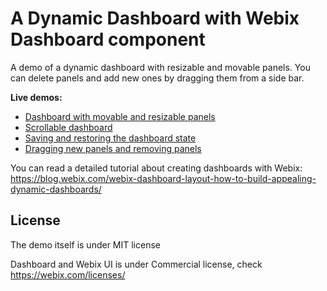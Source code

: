 A Dynamic Dashboard with Webix Dashboard component
==================================================

A demo of a dynamic dashboard with resizable and movable panels. You can delete panels and add new ones by dragging them from a side bar.

**Live demos:**

- [Dashboard with movable and resizable panels](https://webix-hub.github.io/demo-webix-dashboard/index_1.html)
- [Scrollable dashboard](https://webix-hub.github.io/demo-webix-dashboard/index_2.html)
- [Saving and restoring the dashboard state](https://webix-hub.github.io/demo-webix-dashboard/index_3.html)
- [Dragging new panels and removing panels](https://webix-hub.github.io/demo-webix-dashboard/index_4.html)

You can read a detailed tutorial about creating dashboards with Webix: https://blog.webix.com/webix-dashboard-layout-how-to-build-appealing-dynamic-dashboards/

## License

The demo itself is under MIT license

Dashboard and Webix UI is under Commercial license, check https://webix.com/licenses/